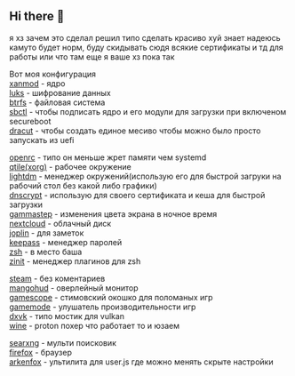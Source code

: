 ## Hi there 👋

<!--
**SPRATAY/SPRATAY** is a ✨ _special_ ✨ repository because its `README.md` (this file) appears on your GitHub profile.

Here are some ideas to get you started:

- 🔭 I’m currently working on ...
- 🌱 I’m currently learning ...
- 👯 I’m looking to collaborate on ...
- 🤔 I’m looking for help with ...
- 💬 Ask me about ...
- 📫 How to reach me: ...
- 😄 Pronouns: ...
- ⚡ Fun fact: ...
-->
я хз зачем это сделал решил типо сделать красиво хуй знает надеюсь камуто будет норм, буду скидывать сюдя всякие сертификаты и тд для работы или что там еще я ваше хз пока так

Вот моя конфигурация  
[xanmod](https://xanmod.org/) - ядро  
[luks](https://gitlab.com/cryptsetup/cryptsetup/blob/master/README.md) - шифрование данных  
[btrfs](https://btrfs.readthedocs.io/en/latest/) - файловая система  
[sbctl](https://github.com/Foxboron/sbctl) - чтобы подписать ядро и его модули для загрузки при включеном secureboot  
[dracut](https://dracut-ng.github.io/dracut-ng/) - чтобы создать единое месиво чтобы можно было просто запускать из uefi  

[openrc](https://wiki.gentoo.org/wiki/OpenRC) - типо он меньше жрет памяти чем systemd  
[qtile(xorg)](https://qtile.org/) - рабочее окружение  
[lightdm](https://github.com/canonical/lightdm) - менеджер окружений(использую его для быстрой загруки на рабочий стол без какой либо графики)  
[dnscrypt](https://www.dnscrypt.org/) - использую для своего сертификата и кеша для быстрой загрузки  
[gammastep](https://gitlab.com/chinstrap/gammastep) - изменения цвета экрана в ночное время  
[nextcloud](https://nextcloud.com/) - облачный диск  
[joplin](https://joplinapp.org/) - для заметок  
[keepass](https://keepassxc.org/) - менеджер паролей  
[zsh](https://www.zsh.org/) - в место баша  
[zinit](https://github.com/zdharma-continuum/zinit) - менеджер плагинов для zsh  

[steam](https://store.steampowered.com/) - без коментариев  
[mangohud](https://github.com/flightlessmango/MangoHud) - оверлейный монитор  
[gamescope](https://github.com/ValveSoftware/gamescope) - стимовский окошко для поломаных игр  
[gamemode](https://github.com/FeralInteractive/gamemode) - улушатель производительности игр  
[dxvk](https://github.com/doitsujin/dxvk) - типо мостик для vulkan  
[wine](https://www.winehq.org/) - proton похер что работает то и юзаем  

[searxng](https://docs.searxng.org/) - мульти поисковик  
[firefox](https://www.mozilla.org/de/firefox/new/) - браузер  
[arkenfox](https://github.com/arkenfox/user.js) - ультилита для user.js где можно менять скрыте настройки  
